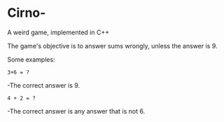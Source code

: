 # Cirno-
A weird game, implemented in C++


The game's objective is to answer sums wrongly, unless the answer is 9.

Some examples:

    3+6 = ?
-The correct answer is 9.

    4 + 2 = ?
-The correct answer is any answer that is not 6.

